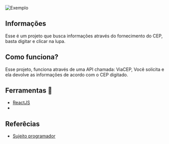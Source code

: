 ![Exemplo](https://github.com/Emanuelsyngles/Buscador-CEP/assets/122393755/24e32762-6997-4fb8-b56c-3c5cd75ee756)


## Informações
 Esse é um projeto que busca informações através do fornecimento do CEP, basta digitar e clicar na lupa.

 ## Como funciona?

 Esse projeto, funciona através de uma API chamada: ViaCEP, Você solicita e ela devolve as informações de acordo com o CEP digitado.

 ## Ferramentas 🔧
- [ReactJS](https://react.dev/)
- 
 ## Referêcias

 - [Sujeito programador](https://www.youtube.com/watch?v=oy4cbqE1_qc&list=LL&index=4&ab_channel=Sujeitoprogramador)

